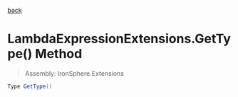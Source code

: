 ﻿

[back](/IronSphere.Extensions/types/LambdaExpressionExtensions)

# LambdaExpressionExtensions.GetType() Method

> Assembly: IronSphere.Extensions

```csharp
Type GetType()
```



 